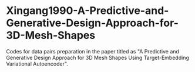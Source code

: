 # Xingang1990-A-Predictive-and-Generative-Design-Approach-for-3D-Mesh-Shapes
Codes for data pairs preparation in the paper titled as "A Predictive and Generative Design Approach for 3D Mesh Shapes Using Target-Embedding Variational Autoencoder". 
